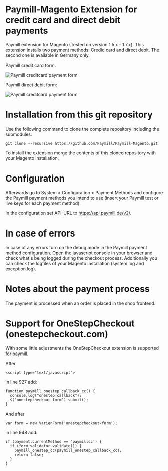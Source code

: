 Paymill-Magento Extension for credit card and direct debit payments
====================

Paymill extension for Magento (Tested on version 1.5.x - 1.7.x). This extension installs two payment methods: Credid card and direct debit. The second one is available in Germany only.

Paymill credit card form:

![Paymill creditcard payment form](https://raw.github.com/Paymill/Paymill-Magento/master/paymill/paymill_form_de.png)

Paymill direct debit form:

![Paymill creditcard payment form](https://raw.github.com/Paymill/Paymill-Magento/master/paymill/paymill_debit_form_de.png)

# Installation from this git repository 

Use the following command to clone the complete repository including the submodules:
    
    git clone --recursive https://github.com/Paymill/Paymill-Magento.git

To install the extension merge the contents of this cloned repository with your Magento installation. 

# Configuration

Afterwards go to System > Configuration > Payment Methods and configure the Paymill payment methods you intend to use (insert your Paymill test or live keys for each payment method).

In the configuration set API-URL to https://api.paymill.de/v2/.

# In case of errors

In case of any errors turn on the debug mode in the Paymill payment method configuration. Open the javascript console in your browser and check what's being logged during the checkout process. Additionally you can check the logfiles of your Magento installation (system.log and exception.log).

# Notes about the payment process

The payment is processed when an order is placed in the shop frontend. 

# Support for OneStepCheckout (onestepcheckout.com)

With some little adjustments the OneStepCheckout extension is supported for paymill. 

After 

    <script type="text/javascript">

in line 927 add:

    function paymill_onestep_callback_cc() {
      console.log("onestep callback");
      $('onestepcheckout-form').submit();
    }

And after

    var form = new VarienForm('onestepcheckout-form');

in line 948 add: 

    if (payment.currentMethod == 'paymillcc') {
      if (form.validator.validate()) {
        paymill_onestep_cc(paymill_onestep_callback_cc);
        return false;
      }
    }